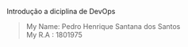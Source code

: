 Introdução a diciplina de DevOps <br />

>My Name: Pedro Henrique Santana dos Santos <br />
>My R.A : 1801975 